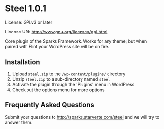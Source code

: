 # Steel 1.0.1

License: GPLv3 or later

License URI: http://www.gnu.org/licenses/gpl.html

Core plugin of the Sparks Framework. Works for any theme; but when paired with Flint your WordPress site will be on fire.

## Installation

1. Upload `steel.zip` to the `/wp-content/plugins/` directory
1. Unzip `steel.zip` to a sub-directory named `steel`
1. Activate the plugin through the 'Plugins' menu in WordPress
1. Check out the options menu for more options

## Frequently Asked Questions

Submit your questions to http://sparks.starverte.com/steel and we will try to answer them.
